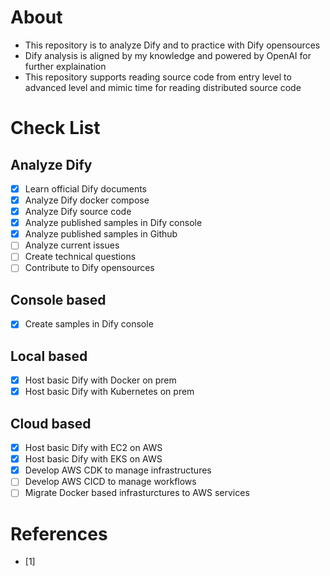 # About
- This repository is to analyze Dify and to practice with Dify opensources
- Dify analysis is aligned by my knowledge and powered by OpenAI for further explaination
- This repository supports reading source code from entry level to advanced level and mimic time for reading distributed source code
  
# Check List
## Analyze Dify
- [x] Learn official Dify documents
- [x] Analyze Dify docker compose
- [x] Analyze Dify source code
- [x] Analyze published samples in Dify console
- [x] Analyze published samples in Github
- [ ] Analyze current issues
- [ ] Create technical questions
- [ ] Contribute to Dify opensources
## Console based
- [x] Create samples in Dify console
## Local based
- [x] Host basic Dify with Docker on prem
- [x] Host basic Dify with Kubernetes on prem
## Cloud based
- [x] Host basic Dify with EC2 on AWS
- [x] Host basic Dify with EKS on AWS
- [x] Develop AWS CDK to manage infrastructures
- [ ] Develop AWS CICD to manage workflows
- [ ] Migrate Docker based infrasturctures to AWS services

# References
- [1] 